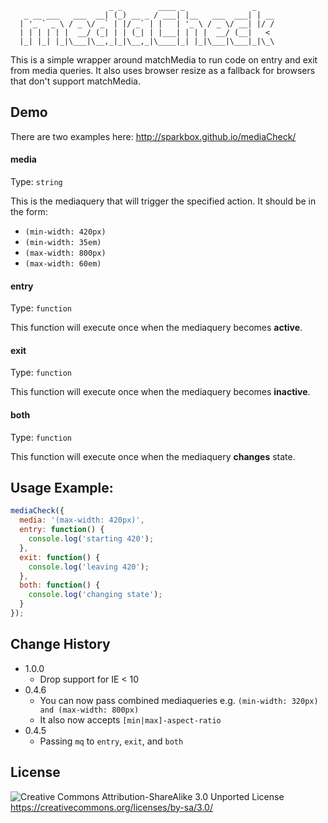 
```
                      _ _        ____ _               _
   _ __ ___   ___  __| (_) __ _ / ___| |__   ___  ___| | __
  | '_ ` _ \ / _ \/ _` | |/ _` | |   | '_ \ / _ \/ __| |/ /
  | | | | | |  __/ (_| | | (_| | |___| | | |  __/ (__|   <
  |_| |_| |_|\___|\__,_|_|\__,_|\____|_| |_|\___|\___|_|\_\
```

This is a simple wrapper around matchMedia to run code on entry and exit from media queries. It also uses browser resize as a fallback for browsers that don't support matchMedia.


## Demo
There are two examples here: http://sparkbox.github.io/mediaCheck/


#### media
Type: `string`

This is the mediaquery that will trigger the specified action. It should be in the form:

 * `(min-width: 420px)`
 * `(min-width: 35em)`
 * `(max-width: 800px)`
 * `(max-width: 60em)`

#### entry
Type: `function`

This function will execute once when the mediaquery becomes **active**.

#### exit
Type: `function`

This function will execute once when the mediaquery becomes **inactive**.

#### both
Type: `function`

This function will execute once when the mediaquery **changes** state.


## Usage Example:

```javascript
mediaCheck({
  media: '(max-width: 420px)',
  entry: function() {
    console.log('starting 420');
  },
  exit: function() {
    console.log('leaving 420');
  },
  both: function() {
    console.log('changing state');
  }
});
```

## Change History
 - 1.0.0
   - Drop support for IE < 10
 - 0.4.6
   - You can now pass combined mediaqueries e.g. `(min-width: 320px) and (max-width: 800px)`
   - It also now accepts `[min|max]-aspect-ratio`
 - 0.4.5
   - Passing `mq` to `entry`, `exit`, and `both`

## License
![Creative Commons Attribution-ShareAlike 3.0 Unported License](http://i.creativecommons.org/l/by-sa/3.0/88x31.png) https://creativecommons.org/licenses/by-sa/3.0/
